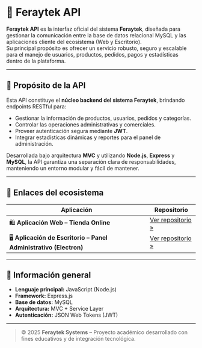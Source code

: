 # 🚀 Feraytek API

**Feraytek API** es la interfaz oficial del sistema **Feraytek**, diseñada para gestionar la comunicación entre la base de datos relacional MySQL y las aplicaciones cliente del ecosistema (Web y Escritorio).  
Su principal propósito es ofrecer un servicio robusto, seguro y escalable para el manejo de usuarios, productos, pedidos, pagos y estadísticas dentro de la plataforma.

---

## 🧩 Propósito de la API

Esta API constituye el **núcleo backend del sistema Feraytek**, brindando endpoints RESTful para:

- Gestionar la información de productos, usuarios, pedidos y categorías.
- Controlar las operaciones administrativas y comerciales.
- Proveer autenticación segura mediante **JWT**.
- Integrar estadísticas dinámicas y reportes para el panel de administración.

Desarrollada bajo arquitectura **MVC** y utilizando **Node.js**, **Express** y **MySQL**, la API garantiza una separación clara de responsabilidades, manteniendo un entorno modular y fácil de mantener.

---

## 🔗 Enlaces del ecosistema

<div align="center">

| Aplicación | Repositorio |
|-------------|-------------|
| 🛍️ **Aplicación Web – Tienda Online** | [Ver repositorio »](https://github.com/tu-usuario/feraytek-web) |
| 🖥️ **Aplicación de Escritorio – Panel Administrativo (Electron)** | [Ver repositorio »](https://github.com/tu-usuario/feraytek-desktop) |

</div>

---

## 🧾 Información general

- **Lenguaje principal:** JavaScript (Node.js)  
- **Framework:** Express.js  
- **Base de datos:** MySQL  
- **Arquitectura:** MVC + Service Layer  
- **Autenticación:** JSON Web Tokens (JWT)

---

> © 2025 **Feraytek Systems** – Proyecto académico desarrollado con fines educativos y de integración tecnológica.
